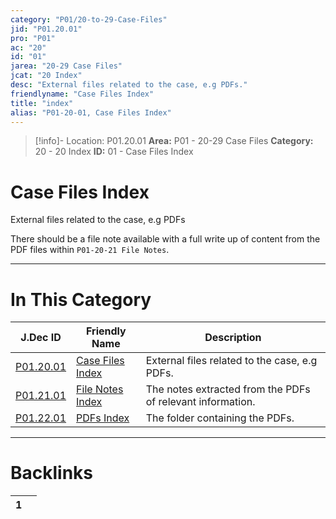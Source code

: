 ```yaml
---
category: "P01/20-to-29-Case-Files"
jid: "P01.20.01"
pro: "P01"
ac: "20"
id: "01"
jarea: "20-29 Case Files"
jcat: "20 Index"
desc: "External files related to the case, e.g PDFs."
friendlyname: "Case Files Index"
title: "index"
alias: "P01-20-01, Case Files Index"
---
```

>[!info]- Location: P01.20.01
>**Area:** P01 - 20-29 Case Files
>**Category:** 20 - 20 Index
>**ID:** 01 - Case Files Index

# Case Files Index

External files related to the case, e.g PDFs

There should be a file note available with a full write up of content from the PDF files within `P01-20-21 File Notes`.
 


---
# In This Category

| J.Dec ID                                                                     | Friendly Name                                                                       | Description                                                |
| ---------------------------------------------------------------------------- | ----------------------------------------------------------------------------------- | ---------------------------------------------------------- |
| [P01.20.01](index.md)               | [Case Files Index](index.md)               | External files related to the case, e.g PDFs.              |
| [P01.21.01](./21-File-Notes/index.md) | [File Notes Index](./21-File-Notes/index.md) | The notes extracted from the PDFs of relevant information. |
| [P01.22.01](./22-PDFs/index.md)       | [PDFs Index](./22-PDFs/index.md)             | The folder containing the PDFs.                            |


---
# Backlinks
<div><table class="dataview table-view-table"><thead class="table-view-thead"><tr class="table-view-tr-header"><th class="table-view-th"><span></span><span class="dataview small-text">1</span></th><th class="table-view-th"><span></span></th></tr></thead><tbody class="table-view-tbody"></tbody></table></div>